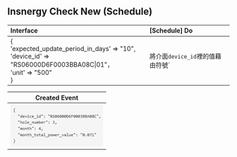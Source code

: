 **Insnergy Check New (Schedule)**
-----


|Interface|[Schedule] Do|
|:--------|:-----------------|
|{<br>'expected_update_period_in_days' => "10",<br>'device_id' => "RS06000D6F0003BBA08C\|01"，<br>'unit' => "500"<br>}| 將介面`device_id`裡的值藉由符號`|`拆開為兩個值，將此兩個值透過API<br>查詢本月的總用電量，並將總用電量乘上介面`unit`裡的值，最後將`插座編號`<br>、`插座位置`、`月份`、`本月總電量`、`本月總費用`往下送|

|Created Event|
|:---------------------:|
|![the origin of the name](https://github.com/A20229/autorun_user_manual/blob/master/images/insnergy_check_new.png)|

